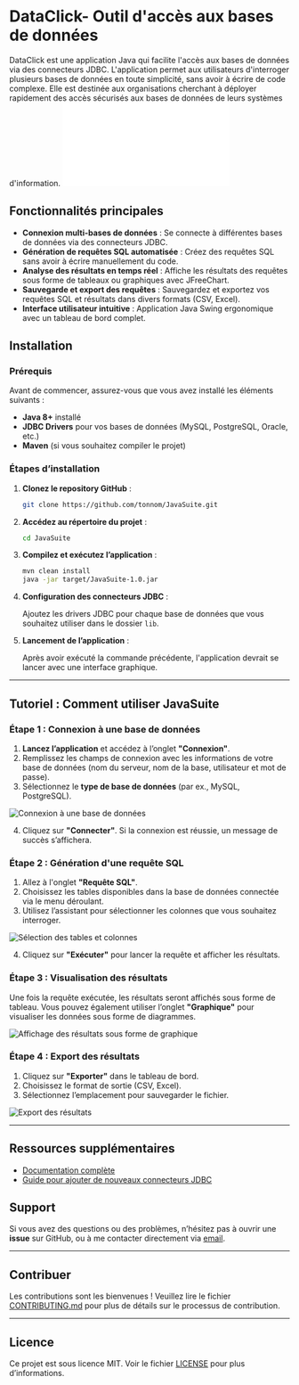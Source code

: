 # DataClick- Outil d'accès aux bases de données

DataClick est une application Java qui facilite l'accès aux bases de données via des connecteurs JDBC. L'application permet aux utilisateurs d'interroger plusieurs bases de données en toute simplicité, sans avoir à écrire de code complexe. Elle est destinée aux organisations cherchant à déployer rapidement des accès sécurisés aux bases de données de leurs systèmes d'information.
![Connexion à une base de données](hompageQnV.md)
## Fonctionnalités principales

- **Connexion multi-bases de données** : Se connecte à différentes bases de données via des connecteurs JDBC.
- **Génération de requêtes SQL automatisée** : Créez des requêtes SQL sans avoir à écrire manuellement du code.
- **Analyse des résultats en temps réel** : Affiche les résultats des requêtes sous forme de tableaux ou graphiques avec JFreeChart.
- **Sauvegarde et export des requêtes** : Sauvegardez et exportez vos requêtes SQL et résultats dans divers formats (CSV, Excel).
- **Interface utilisateur intuitive** : Application Java Swing ergonomique avec un tableau de bord complet.
  
## Installation

### Prérequis

Avant de commencer, assurez-vous que vous avez installé les éléments suivants :

- **Java 8+** installé
- **JDBC Drivers** pour vos bases de données (MySQL, PostgreSQL, Oracle, etc.)
- **Maven** (si vous souhaitez compiler le projet)

### Étapes d’installation

1. **Clonez le repository GitHub** :

    ```bash
    git clone https://github.com/tonnom/JavaSuite.git
    ```

2. **Accédez au répertoire du projet** :

    ```bash
    cd JavaSuite
    ```

3. **Compilez et exécutez l’application** :

    ```bash
    mvn clean install
    java -jar target/JavaSuite-1.0.jar
    ```

4. **Configuration des connecteurs JDBC** :

    Ajoutez les drivers JDBC pour chaque base de données que vous souhaitez utiliser dans le dossier `lib`.

5. **Lancement de l’application** :

    Après avoir exécuté la commande précédente, l'application devrait se lancer avec une interface graphique.

---

## Tutoriel : Comment utiliser JavaSuite

### Étape 1 : Connexion à une base de données

1. **Lancez l’application** et accédez à l’onglet **"Connexion"**.
2. Remplissez les champs de connexion avec les informations de votre base de données (nom du serveur, nom de la base, utilisateur et mot de passe).
3. Sélectionnez le **type de base de données** (par ex., MySQL, PostgreSQL).

![Connexion à une base de données](images/connexion.png)

4. Cliquez sur **"Connecter"**. Si la connexion est réussie, un message de succès s’affichera.

### Étape 2 : Génération d'une requête SQL

1. Allez à l'onglet **"Requête SQL"**.
2. Choisissez les tables disponibles dans la base de données connectée via le menu déroulant.
3. Utilisez l’assistant pour sélectionner les colonnes que vous souhaitez interroger.

![Sélection des tables et colonnes](images/requete_sql.png)

4. Cliquez sur **"Exécuter"** pour lancer la requête et afficher les résultats.

### Étape 3 : Visualisation des résultats

Une fois la requête exécutée, les résultats seront affichés sous forme de tableau. Vous pouvez également utiliser l’onglet **"Graphique"** pour visualiser les données sous forme de diagrammes.

![Affichage des résultats sous forme de graphique](images/graphique.png)

### Étape 4 : Export des résultats

1. Cliquez sur **"Exporter"** dans le tableau de bord.
2. Choisissez le format de sortie (CSV, Excel).
3. Sélectionnez l’emplacement pour sauvegarder le fichier.

![Export des résultats](images/export.png)

---

## Ressources supplémentaires

- [Documentation complète](https://github.com/tonnom/JavaSuite/wiki)
- [Guide pour ajouter de nouveaux connecteurs JDBC](https://github.com/tonnom/JavaSuite/wiki/Adding-JDBC-Drivers)

## Support

Si vous avez des questions ou des problèmes, n’hésitez pas à ouvrir une **issue** sur GitHub, ou à me contacter directement via [email](mailto:support@tonnom.com).

---

## Contribuer

Les contributions sont les bienvenues ! Veuillez lire le fichier [CONTRIBUTING.md](https://github.com/tonnom/JavaSuite/CONTRIBUTING.md) pour plus de détails sur le processus de contribution.

---

## Licence

Ce projet est sous licence MIT. Voir le fichier [LICENSE](https://github.com/tonnom/JavaSuite/LICENSE.md) pour plus d’informations.
